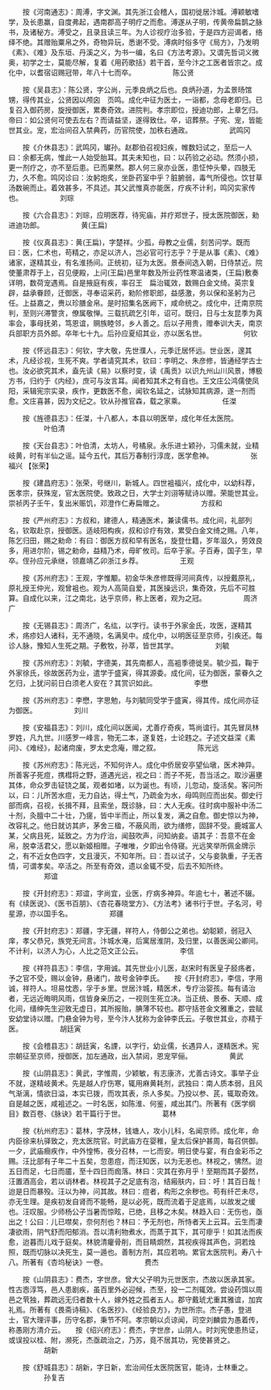 <!-- { "loadSidebar": true } -->
　　按《河南通志》：周溥，字文渊。其先浙江会稽人，国初徙居汴城。溥颖敏嗜学，及长患羸，自度弗起，遇南郡高子明疗之而愈。溥遂从子明，传黄帝扁鹊之脉书，及诸秘方。溥受之，且录且读三年。为人诊视疗治多验，于是四方迎谒者，络绎不绝。其赠贻粟帛之外，奇物异玩，悉谢不受。溥病时俗多守《局方》，乃发明《素》、《难》及东垣、丹溪之义，为书一编，名曰《方法考源》。又谓先哲词义微奥，初学之士，莫能尽解，复着《用药歌括》若干首，至今汴之工医者皆宗之。成化中，以耆宿诏赐冠带，年八十七而卒。
　　　　　陈公贤

　　按《吴县志》：陈公贤，字公尚，元季良炳之后也。良炳孙道，为孟景旸馆甥，得传其业，公贤因以颅囟　页鸣。成化中征为医士，一诣都，念母老即归。已复召入御药房，旋授御医，累奏奇效。进院判。孝宗即位，授迪功郎，上章乞归。帝曰：如公贤何可使去左右？而请益坚，遂得致仕。卒，诏葬祭。子宪、宠，皆能世其业。宠，宏治间召入禁典药，历官院使，加秩右通政。
　　　　　武鸣冈

　　按《介休县志》：武鸣冈，瓛孙。赵郡伯召视妇疾，帷数妇试之，至后一人曰：余都无病，惟此一人始受胎耳。其夫未知也，曰：以药验之必动。然须小损，更一剂疗之，亦不至后患。已而果然。郡人何三泉亦业医，患怔忡头晕，四肢无力，久不愈。鸣冈诊曰：汝躬炮炙，坐卧药室中乎？脏腑弱，毒气所侵也。饮甘草汤数碗而止。着效甚多，不具述。其父武惟真亦能医，疗疾不计利，鸣冈实家传也。
　　　　　刘琮

　　按《六合县志》：刘琮，应明医荐，待宪庙，并疗郑世子，授太医院御医，勑进迪功郎。
　　　　　黄(王扁)

　　按《仪真县志》：黄(王扁)，字楚祥。少孤，母教之业儒，刻苦问学。既而曰：医，仁术也，苟精之，亦足以济人，岂必官可行志乎？于是从事《素》、《难》诸家，遂精其业，有名淮扬间。正统初，征为太医。景泰间选入朝，日侍禁近。院使董肃荐于上，召见便殿，上问(王扁)邑里年数及所业药性寒温诸类，(王扁)敷奏详明，数荷宠遇焉。自是掖庭有疾，率召王　扁治辄效，数赐白金文绮。英宗复辟，益承眷顾，迁御医，寻奉诏采药，勑阶修职郎，益感激，务以保和圣躬为己任。上益嘉之，赉以珍膳金帛。是时招集名医阙下，咸命统之。成化中，迁南京院判，至则兴滞警贪，僚属敬惮。三载抗疏乞引年，诏可。既归，日与士友昆季为真率会，事母抚弟，笃恩谊，赒族睦邻，乡人善之。后以子用贵，赠奉训大夫，南京兵部职方员外郎。卒年七十九。后孙应夏绍其业，亦以医名世。
　　　　　何钦

　　按《怀远县志》：何钦，字大敬，先世濮人，元季迁居怀远。世业医，邃其术，凡经诊视，生死不爽。学者请究其术，钦曰：李明之、朱彦修，皆通经学古士也。汝必欲究其术，盍先读《易》以察时变，读《禹贡》以识九州山川风景，博极方书，归约于《内经》，庶可与汝言耳。闻者知其术之有自也。王文庄公鸿儒使凤阳，采辑宪宗实录，疾作，更数医不愈，闻钦名延之，试脉知其病源，遂一剂而愈。文庄喜甚，因为文纪之。钦从孙推官森，载之家乘。
　　　　　任滐

　　按《旌德县志》：任滐，十八都人，本县以明医举，成化年任太医院。
　　　　　叶伯清

　　按《天台县志》：叶伯清，太坊人，号橘泉。永乐进士颖孙，习儒未就，业精岐黄，时有半仙之谣。延今五代，其后万春制行淳庞，医学愈神。
　　　　　张福兴 【张荣】

　　按《建昌府志》：张荣，号继川，新城人。四世袓福兴，成化中，以幼科荐，医孝宗，获殊宠，官太医院使。致政之日，大学士刘诩等赋诗以赠。荣能世其业。崇祯丙子壬午，复出米赈饥，邓澄作仁寿扁赠之。
　　　　　方叔和

　　按《严州府志》：方叔和，建德人，精通医术，兼读儒书。成化间，礼部列名，钦取赴京，授御医。适岐阳构疾，叔和诊疗有效，累受白金文绮之赐。八年，陈乞归田，赐之勑命：有曰：御医方叔和早有医名，旋登仕籍，岁年滋久，劳效良多，用进尔阶，锡之勑命，益精乃术，毋旷攸司。后卒于家。子百寿，国子生，早卒。侄孙应元承继，领嘉靖乙卯浙江乡荐。
　　　　　王观

　　按《苏州府志》：王观，字惟颙。初金华朱彦修既得河间真传，以授戴原礼，原礼授王仲光，观曾袓也。观为人高简自爱，其医操远识，集奇效，先后不可胜算。自成化以来，江之南北，达乎京师，称上医者，观为之冠。
　　　　　周济广

　　按《无锡县志》：周济广，名纮，以字行。读书于外家金氏，攻医，遂精其术，疡疹妇人诸科，无不通晓，名满吴中。成化中，以明医征至京师，引疾还。每诊人脉，豫知人生死之期。子敷牧，孙萃，皆世其学。
　　　　　刘毓

　　按《苏州府志》：刘毓，字德美，其先南都人，高袓季德徙吴。毓少孤，鞠于外家徐氏，徐故医药为业，遣学于盛寅，得其源委。成化间，征为御医，蒙眷久之乞归，上犹问前日白须老人安在？其赏识如此。
　　　　　李懋

　　按《苏州府志》：李懋，字思勉，与刘毓同受学于盛寅，得其传。成化间亦征为御医。
　　　　　刘川

　　按《安福县志》：刘川，成化间以医闻，尤善疗奇疾，笃尚谊行。其先冒凤林罗姓，凡九世。川感罗一峰言，物无二本，遂复姓，士论韪之。子述文益深《素问》、《难经》，起诸疴废，罗太史念庵，赠之叙。
　　　　　陈光远

　　按《苏州府志》：陈光远，不知何许人。成化中侨居安亭望仙墩，医术神异。所善客子死痘，携槥将之野，道遇光远，视之曰：而子不死，吾当活之。取沙遍壅其体，命众罗击钲铙之属，观者如堵，以为诞也。有顷，儿忽动，旋活矣。客问所以，曰：儿所苦水痘，无力自达，得土气，乃疏金为水，母鸣则应而出矣。御史行部而病，召视，长揖不拜，且索坐，既诊脉，曰：大人无疾。往时病中服补中汤二十剂，灸膻中二十壮，乃瘥，皆中半而止，所以复发，满之自愈。御史惊以为神，改容礼之。他日就访其庐，茅舍三楹，不蔽风雨，欲为缮修，固辞不受。鹿城富人某，父病且死，延致之。方为疗治，闻鼓吹声，问知纳妾。语其子：吾意不在金帛，脱幸活君父，愿以新姬相赠。子唯唯，夕即出令侍寝。光远笑举所佩金牌示之，有不近女色四字，文且漫灭，不知年所。曰：吾以试子，父与妾孰重，子无吝情，可谓孝矣。卒活之。所至有奇效，遗以金辄不受，后去不知所终。
　　　　　郑谊

　　按《开封府志》：郑谊，字尚宜，业医，疗病多神异。年逾七十，著述不辍。有《续医说》、《医书百朋》、《杏花春晓堂方》、《方法考》诸书行于世。子名河，号星源，亦以国手名。
　　　　　郑疆

　　按《开封府志》：郑疆，字无疆，祥符人，侍御公之弟也。幼聪颖，弱冠入庠，孝父恭兄，族党无间言。汴城水淹，后寓居淮阴，及归里，以善医闻公卿间。不计利，以济人为心，人比之范文正公云。
　　　　　李信

　　按《祥符县志》：李信，字用诚。其先世业小儿医，赵宋时有医皇子胫疡者，予之官不受，赐以金钟，悬诸门，故号金钟李氏。　　按《开封府志》，李信，字用诚，祥符人。坦易忱悫，孚于乡里。世居汴城，精医术，专疗治婴孩。每有请治者，无远近晦明风雨，信皆身亲历之，一视则生死立决。当正统、景泰、天顺、成化间，缙绅先生迎致无虚日，其所报贻，腆薄不较也。郡守括苍金文雅重之，尝赋安幼堂诗以赠。门悬金钟为号，至今汴人犹称为金钟李氏云。子敬世其业，亦精于医。
　　　　　胡廷寅

　　按《会稽县志》：胡廷寅，名諲，以字行，幼业儒，长遇异人，遂精医术。宪宗朝征至京师，授御医，加左通政，出入禁闼，恩宠罕俪。
　　　　　黄武

　　按《山阴县志》：黄武，字惟周，少颖敏，有志康济，尤善古诗文。事举子业不就，遂精岐黄术。先是越人疗伤寒，辄用麻黄耗剂，武独曰：南人质本弱，且风气渐漓，情欲日溢，本实已拨，而攻其表，杀人多矣。乃投以参、芪，辄取奇效。自是越之医，咸袓述之。一时名医，如陈淮、何鉴，咸出其门。所著有《医学纲目》数百卷、《脉诀》若干篇行于世。
　　　　　葛林

　　按《杭州府志》：葛林，字茂林，钱塘人，攻小儿科，名闻京师。成化年，命内臣徐来杭驿致之，充太医院官。时武庙方在婴稚，皇太后保护甚周，每召供御。一夕，武庙癎疾作，中外惶怖，夜分召林，一匕而安。明日使与宴，有白金彩币之赐。汪比部有子年二十五矣，忽患痘，而汪知医，以为无恙也。林视之，怫然。迨五日而足，七日而靥，至十四日而痂落。林曰：灾其在弥月乎！至期而其子晏然，汪置酒高会，若以诮林者。林视其子之足底有泡，结瘢肤内，曰：吁！其百日哉！迨是日而暴殁。汪以为神，问其故。林曰：痘者，构形之余秽也。苟有纤芒未尽，亦无生理。是疾初发自肾而不能畅，是以必死，既而流着于足底焉，以故发之缓也。汪叹服。少师杨公子当暑而惊眩，已绝，且移之木矣。林趋入曰：无伤也，亟出之！公曰：儿已噤矣，奈何剂也？林曰：予无剂也，所恃者天上云耳。云生而凄凄欲雨，阴气舒而阳郁消。吾以清利物煮水，而蒸于其下，其可瘳乎！如其法而疾愈，迨暮而儿戏于庭矣。林貌清癯骨削，而目睛烱然，其视疾得其声色，洞若烛照，既而切脉以决死生，莫一遁也。善制方剂，其应若响。累官太医院判。寿八十八。所著有《杏坞秘诀》一卷。
　　　　　费杰

　　按《山阴县志》：费杰，字世彦。曾大父子明为元世医宗，杰故以医承其家。性古悫淳笃，邑人患剧疾，虽百里外必迎候，杰至，投一二剂辄效。尝设药饵以周邑之茕独，葬疏远无归者数十人，嫁外姓之孤者五人。郡守戴琥尤重其雅谊，加宾礼焉。所著有《畏斋诗稿》、《名医抄》、《经验良方》，为世所宗。杰子愚，登进士，官大理评事，历守名郡，秉节不阿。孝宗朝以贞谅闻，司空刘麟尝为愚着传，称愚刚方清介云。　　按《绍兴府志》：费杰，字世彦，山阴人。时刘宪使患热证，或误投以桂、附，濒死，杰亟疏治之，乃苏，竟不居其功，宪使甚贤之。
　　　　　胡新

　　按《舒城县志》：胡新，字日新，宏治间任太医院医官，能诗，士林重之。
　　　　　孙复吉

